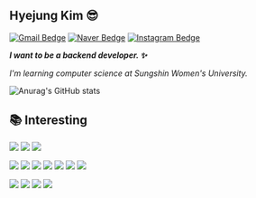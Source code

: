 ## Hyejung Kim :sunglasses:
[![Gmail Bedge](http://img.shields.io/badge/Gmail-ea4335?style=flat&logo=Gmail&logoColor=white)](mailto:20180977@sungshin.ac.kr) [![Naver Bedge](http://img.shields.io/badge/-Naver-03c75a?style=flat&logo=naver&logoColor=white)](mailto:kimhyejung12@naver.com) [![Instagram Bedge](http://img.shields.io/badge/-Instagram-e4405f?style=flat&logo=Instagram&logoColor=white)](https://www.instagram.com/hhhj2__) 
<!-- **함께 일하고 싶은 개발자**가 되기 위해 작은 습관부터 공부하고, 노력하는 개발자 김혜정입니다. -->
<!-- ##  About Me -->
**_I want to be a backend developer. :sparkles:_**

_I'm learning computer science at Sungshin Women's University._

![Anurag's GitHub stats](https://github-readme-stats.vercel.app/api?username=hyejungg&show_icons=true&theme=light&hide=stars)
  
<!-- ![header](https://capsule-render.vercel.app/api?type=waving&color=auto&height=250&text=HYEJUNG%20KIM&fontSize=80) -->
<!-- &desc=Backend%20Developer&descAlignY=70)-->
  
## :books: Interesting 
<img src="https://img.shields.io/badge/C++-00599C?style=flat-square&logo=c%2B%2B&logoColor=white"/> <img src="https://img.shields.io/badge/Java-007396?style=flat-square&logo=Java&logoColor=white"/> <img src="https://img.shields.io/badge/JavaScript-F7DF1E?style=flat-square&logo=JavaScript&logoColor=white"/> 
<!-- <img src="https://img.shields.io/badge/Kotlin-7F52FF?style=flat-square&logo=Kotlin&logoColor=white"/> -->

<img src="https://img.shields.io/badge/Android-3DDC84?style=flat-square&logo=Android&logoColor=white"/> <img src="https://img.shields.io/badge/React-61DAFB?style=flat-square&logo=React&logoColor=white"/> <img src="https://img.shields.io/badge/Spring-6DB33F?style=flat-square&logo=Spring&logoColor=white"/> <img src="https://img.shields.io/badge/SpringBoot-6DB33F?style=flat-square&logo=Spring Boot&logoColor=white"/> <img src="https://img.shields.io/badge/Node.js-339933?style=flat-square&logo=Node.js&logoColor=white"/> <img src="https://img.shields.io/badge/Express-000000?style=flat-square&logo=Express&logoColor=white"/>  <img src="https://img.shields.io/badge/Docker-2496ED?style=flat-square&logo=Docker&logoColor=white"/>  

<img src="https://img.shields.io/badge/MySQL-4479A1?style=flat-square&logo=MySQL&logoColor=white"/> <img src="https://img.shields.io/badge/AWS-232F3E?style=flat-square&logo=AmazonAWS&logoColor=white"/> <img src="https://img.shields.io/badge/Git-F05032?style=flat-square&logo=Git&logoColor=white"/> <img src="https://img.shields.io/badge/GitKraken-179287?style=flat-square&logo=GitKraken&logoColor=white"/> 

<!-- ## :mag: Tech Experience

### 2

### 2021

- 정보처리기사 자격증 취득(2021.07)
- Back-end development : [위시리스트 통합 관리 어플리케이션](https://play.google.com/store/apps/details?id=com.hyeeyoung.wishboard) ['Wishboard'](https://github.com/hyejungg/WishBoard) 제작 //개발 진행 중
- Back-end development : 복지를 위한 복지서비스 모바일 어플리케이션 ['Bokzip'](https://github.com/bokzip/bokzip-backend) 제작 
- 성신여자대학교 교내 대회 '소프트웨어 경진대회' : ['안심화장실지도'](https://github.com/hyejungg/2021ssw) 장려상

### 2020

- Front-end Developer : [한이음] 온라인 교육 플랫폼 ['E-oom'](https://github.com/hyejungg/E-oom) 웹 어플리케이션 제작

### 2019

- 성신여자대학교 교내 대회 '소프트웨어 경진대회' : '냉장GO' 동상
- Android Developer : 냉장고 식자재 관리 어플리케이션 ['냉장GO'](https://github.com/hyejungg/RefrigeratorGo) 제작
<!-- [![Top Langs](https://github-readme-stats.vercel.app/api/top-langs/?username=hyejungg&layout=compact&theme=dracula&hide=hack,ejs)](https://github.com/hyejungg) --> 
<!-- 
#### 📮 Today           
[![Hits](https://hits.seeyoufarm.com/api/count/incr/badge.svg?url=https%3A%2F%2Fgithub.com%2Fhyejungg&count_bg=%237FC8F7&title_bg=%23555555&icon=&icon_color=%23E56C6C&title=hits&edge_flat=false)](https://hits.seeyoufarm.com) -->

